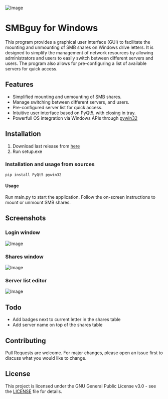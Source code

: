 ![Image](https://i.imgur.com/KvVY2G6.png)
# SMBguy for Windows

This program provides a graphical user interface (GUI) to facilitate the mounting and unmounting of SMB shares on Windows drive letters. It is designed to simplify the management of network resources by allowing administrators and users to easily switch between different servers and users. The program also allows for pre-configuring a list of available servers for quick access.

## Features
- Simplified mounting and unmounting of SMB shares.
- Manage switching between different servers, and users.
- Pre-configured server list for quick access.
- Intuitive user interface based on PyQt5, with closing in tray.
- Powerfull OS integration via Windows APIs through [pywin32](https://pypi.org/project/pywin32/)

        
## Installation

1. Download last release from [here](https://github.com/Redcat468/SMBguy/releases)
2. Run setup.exe

### Installation and usage from sources

```
pip install PyQt5 pywin32
```

#### Usage
Run main.py to start the application.
Follow the on-screen instructions to mount or unmount SMB shares.

## Screenshots

### Login window 

![Image](https://i.imgur.com/ZDZq8ap.png)

### Shares window 

![Image](https://imgur.com/p7j5JSA.png)

### Server list editor

![Image](https://imgur.com/pxqPoII.png)


## Todo
* Add badges next to current letter in the shares table
* Add server name on top of the shares table        

## Contributing
Pull Requests are welcome. For major changes, please open an issue first to discuss what you would like to change.

## License

This project is licensed under the GNU General Public License v3.0 - see the [LICENSE](LICENSE) file for details.


        
